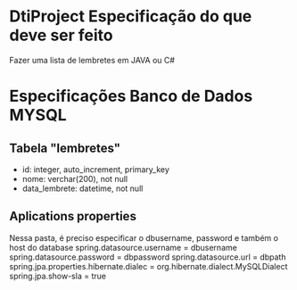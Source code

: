 # DtiProject Especificação do que deve ser feito
Fazer uma lista de lembretes em JAVA ou C#

# Especificações Banco de Dados MYSQL
## Tabela "lembretes"
* id: integer, auto_increment, primary_key
* nome: verchar(200), not null
* data_lembrete: datetime, not null

## Aplications properties
Nessa pasta, é preciso especificar o dbusername, password e também o host do database
spring.datasource.username = dbusername
spring.datasource.password = dbpassword
spring.datasource.url = dbpath
spring.jpa.properties.hibernate.dialec = org.hibernate.dialect.MySQLDialect
spring.jpa.show-sla = true